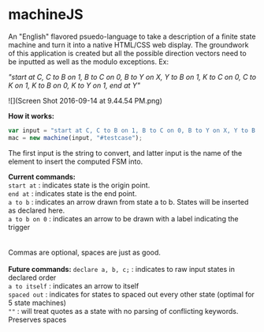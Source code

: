 # machineJS

An "English" flavored psuedo-language to take a description of a finite state machine and turn it into a native HTML/CSS web display.  The groundwork of this application is created but all the possible direction vectors need to be inputted as well as the modulo exceptions.  Ex:

*"start at C, C to B on 1, B to C on 0, B to Y on X, Y to B on 1, K to C on 0, C to K on 1, K to B on 0, K to Y on 1, end at Y"*

![](Screen Shot 2016-09-14 at 9.44.54 PM.png)

**How it works:**

```javascript
var input = "start at C, C to B on 1, B to C on 0, B to Y on X, Y to B on 1, K to C on 0, C to K on 1, K to B on 0, K to Y on 1, end at Y ";
mac = new machine(input, "#testcase");
```

The first input is the string to convert, and latter input is the name of the element to insert the computed FSM into.  

**Current commands:**<br>
`start at` : indicates state is the origin point.<br>
`end at` : indicates state is the end point.<br>
`a to b` : indicates an arrow drawn from state a to b.  States will be inserted as declared here. <br>
`a to b on 0` : indicates an arrow to be drawn with a label indicating the trigger<br>
<br><br>
Commas are optional, spaces are just as good. 
<br><br>
**Future commands:**
`declare a, b, c;` : indicates to raw input states in declared order<br>
`a to itself` : indicates an arrow to itself<br>
`spaced out` : indicates for states to spaced out every other state (optimal for 5 state machines)<br>
`""` : will treat quotes as a state with no parsing of conflicting keywords. Preserves spaces<br>
